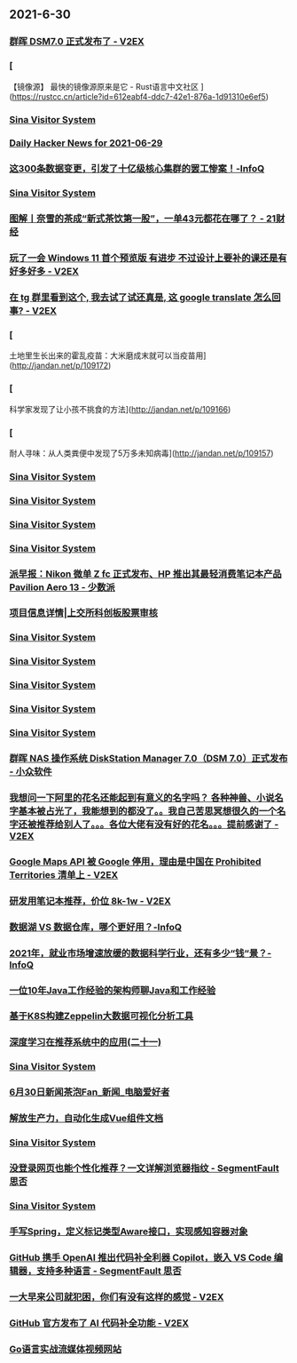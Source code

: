 
## 2021-6-30

### [群晖 DSM7.0 正式发布了 - V2EX](https://www.v2ex.com/t/786442)

### [
【镜像源】 最快的镜像源原来是它 - Rust语言中文社区
](https://rustcc.cn/article?id=612eabf4-ddc7-42e1-876a-1d91310e6ef5)

### [Sina Visitor System](https://weibo.com/5722964389/KmwTt8fqB)

### [Daily Hacker News for 2021-06-29](https://www.daemonology.net/hn-daily/2021-06-29.html)

### [这300条数据变更，引发了十亿级核心集群的罢工惨案！-InfoQ](https://www.infoq.cn/article/QIQHAo4JyYJuxdymUFWH)

### [Sina Visitor System](https://weibo.com/1715118170/KmwTw6FfO)

### [图解丨奈雪的茶成“新式茶饮第一股”，一单43元都花在哪了？ - 21财经](https://m.21jingji.com/article/20210630/herald/71cd28d5ffdba369f4c68c2ff2844bfc.html)

### [玩了一会 Windows 11 首个预览版 有进步 不过设计上要补的课还是有好多好多 - V2EX](https://www.v2ex.com/t/786506)

### [在 tg 群里看到这个, 我去试了试还真是, 这 google translate 怎么回事? - V2EX](https://www.v2ex.com/t/786484)

### [
土地里生长出来的霍乱疫苗：大米磨成末就可以当疫苗用](http://jandan.net/p/109172)

### [
科学家发现了让小孩不挑食的方法](http://jandan.net/p/109166)

### [
耐人寻味：从人类粪便中发现了5万多未知病毒](http://jandan.net/p/109157)

### [Sina Visitor System](https://weibo.com/1715118170/KmxzOB3Xy)

### [Sina Visitor System](https://weibo.com/1715118170/Kmxqgq4Iv)

### [Sina Visitor System](https://weibo.com/1715118170/KmxozuWYb)

### [Sina Visitor System](https://weibo.com/1715118170/Kmxi80Rrc)

### [派早报：Nikon 微单 Z fc 正式发布、HP 推出其最轻消费笔记本产品 Pavilion Aero 13 - 少数派](https://sspai.com/post/67479)

### [项目信息详情|上交所科创板股票审核](http://kcb.sse.com.cn//renewal/xmxq/index.shtml?auditId=430)

### [Sina Visitor System](https://weibo.com/1715118170/KmxQaDe1Q)

### [Sina Visitor System](https://weibo.com/1715118170/KmxPTiSqx)

### [Sina Visitor System](https://weibo.com/1715118170/KmxGrCP0h)

### [Sina Visitor System](https://weibo.com/1642628345/KmxEGv8Qr)

### [Sina Visitor System](https://weibo.com/1642628345/KmxEwxQLG)

### [群晖 NAS 操作系统 DiskStation Manager 7.0（DSM 7.0）正式发布 - 小众软件](https://www.appinn.com/diskstation-manager-7-0/)

### [我想问一下阿里的花名还能起到有意义的名字吗？ 各种神兽、小说名字基本被占光了，我能想到的都没了。。我自己苦思冥想很久的一个名字还被推荐给别人了。。。各位大佬有没有好的花名。。。提前感谢了 - V2EX](https://www.v2ex.com/t/786614)

### [Google Maps API 被 Google 停用，理由是中国在 Prohibited Territories 清单上 - V2EX](https://www.v2ex.com/t/786548)

### [研发用笔记本推荐，价位 8k-1w - V2EX](https://www.v2ex.com/t/786500)

### [数据湖 VS  数据仓库，哪个更好用？-InfoQ](https://www.infoq.cn/article/R6pushmxbe3I56UL2lkf)

### [2021年，就业市场增速放缓的数据科学行业，还有多少“钱“景？-InfoQ](https://www.infoq.cn/article/YGpAlZ7DkN2ueyDYj8zM)

### [一位10年Java工作经验的架构师聊Java和工作经验](https://www.infoq.cn/article/ad2b0a9b6d08802feabfb831a)

### [基于K8S构建Zeppelin大数据可视化分析工具](https://www.infoq.cn/article/fadae78720f4e91ca75378e8d)

### [深度学习在推荐系统中的应用(二十一)](https://www.infoq.cn/article/0f4b04e2a192d43f9452a020a)

### [Sina Visitor System](https://weibo.com/1715118170/KmxUgu3W1)

### [6月30日新闻茶泡Fan_新闻_电脑爱好者](https://www.cfan.com.cn/2021/0630/135329.shtml)

### [解放生产力，自动化生成Vue组件文档](https://www.infoq.cn/article/67f970a523f3c30d50c31a777)

### [Sina Visitor System](https://weibo.com/1746173800/Kmy4xB5Iu)

### [没登录网页也能个性化推荐？一文详解浏览器指纹 - SegmentFault 思否](https://segmentfault.com/a/1190000040263652)

### [Sina Visitor System](https://weibo.com/1715118170/Kmy4QedqL)

### [手写Spring，定义标记类型Aware接口，实现感知容器对象](https://www.infoq.cn/article/a6f48c60c5de352ab0f5816ce)

### [GitHub 携手 OpenAI 推出代码补全利器 Copilot，嵌入 VS Code 编辑器，支持多种语言 - SegmentFault 思否](https://segmentfault.com/a/1190000040264043)

### [一大早来公司就犯困，你们有没有这样的感觉 - V2EX](https://www.v2ex.com/t/786593)

### [GitHub 官方发布了 AI 代码补全功能 - V2EX](https://www.v2ex.com/t/786567)

### [Go语言实战流媒体视频网站](https://www.infoq.cn/article/3beb725656531a8cf0295f771)